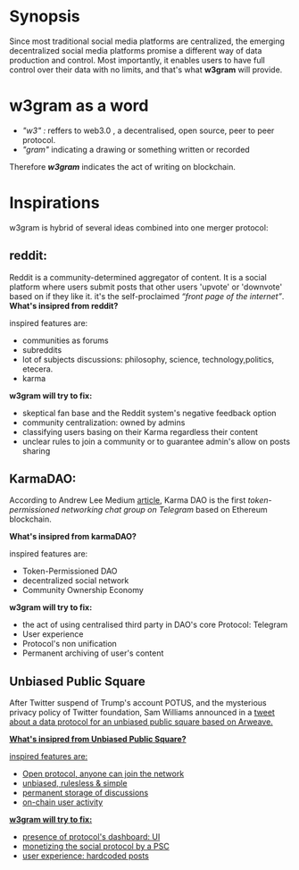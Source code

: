<h1>Synopsis</h1>
Since most traditional social media platforms are centralized, the emerging decentralized social media platforms promise a different way of data production and control.
Most importantly, it enables users to have full control over their data with no limits, and that's what <b>w3gram</b> will provide.

<h1>w3gram as a word</h1>

- <i>"w3" :</i> reffers to web3.0 , a decentralised, open source, peer to peer protocol.
- <i>"gram" </i> indicating a drawing or something written or recorded

Therefore <i><b>w3gram</i></b> indicates the act of writing on blockchain.

<h1>Inspirations</h1>
w3gram is hybrid of several ideas combined into one merger protocol:

<h2>reddit:</h2>
Reddit is a community-determined aggregator of content. It is a social platform where users submit posts that other users 'upvote' or 'downvote' based on if they like it.
it's the self-proclaimed <i>“front page of the internet”</i>.
<br>
<b>What's insipred from reddit?</b>

inspired features are:

- communities as forums
- subreddits
- lot of subjects discussions: philosophy, science, technology,politics, etecera.
- karma

<b>w3gram will try to fix:</b>
- skeptical fan base and the Reddit system's negative feedback option
- community centralization: owned by admins
- classifying users basing on their Karma regardless their content
- unclear rules to join a community or to guarantee admin's allow on posts sharing

<h2>KarmaDAO:</h2>

According to Andrew Lee Medium <a href="https://andrwlee.medium.com/announcing-karma-dao-first-ever-token-permissioned-networking-chat-group-on-telegram-5feab7a54def">article</a>, Karma DAO is the first <i>token-permissioned networking chat group on Telegram</i> based on Ethereum blockchain.

<b>What's insipred from karmaDAO?</b>

inspired features are:

- Token-Permissioned DAO
- decentralized social network
- Community Ownership Economy

<b>w3gram will try to fix:</b>
- the act of using centralised third party in DAO's core Protocol: Telegram
- User experience
- Protocol's non unification
- Permanent archiving of user's content

<h2>Unbiased Public Square</h2>
After Twitter suspend of Trump's account POTUS, and the mysterious privacy policy of Twitter foundation, Sam Williams announced in a <a href="https://twitter.com/samecwilliams/status/1347741160165531655?s=20">tweet about a data protocol for an unbiased public square based on Arweave.
  
<b>What's insipred from Unbiased Public Square?</b>

inspired features are:

- Open protocol, anyone can join the network
- unbiased, rulesless & simple
- permanent storage of discussions
- on-chain user activity

<b>w3gram will try to fix:</b>

- presence of protocol's dashboard: UI
- monetizing the social protocol by a PSC
- user experience: hardcoded posts

